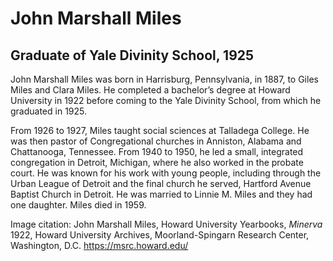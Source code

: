 # John Marshall Miles
## Graduate of Yale Divinity School, 1925
John Marshall Miles was born in Harrisburg, Pennsylvania, in 1887, to Giles Miles and Clara Miles. He completed a bachelor’s degree at Howard University in 1922 before coming to the Yale Divinity School, from which he graduated in 1925.

From 1926 to 1927, Miles taught social sciences at Talladega College. He was then pastor of Congregational churches in Anniston, Alabama and Chattanooga, Tennessee. From 1940 to 1950, he led a small, integrated congregation in Detroit, Michigan, where he also worked in the probate court. He was known for his work with young people, including through the Urban League of Detroit and the final church he served, Hartford Avenue Baptist Church in Detroit. He was married to Linnie M. Miles and they had one daughter. Miles died in 1959.

Image citation: John Marshall Miles, Howard University Yearbooks, *Minerva* 1922, Howard University Archives, Moorland-Spingarn Research Center, Washington, D.C. https://msrc.howard.edu/
